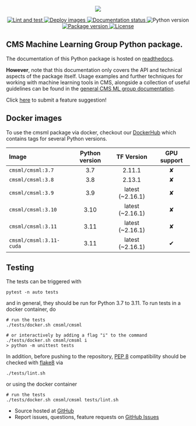 <!-- marker-before-logo -->

<p align="center">
  <a href="https://github.com/cms-ml/cmsml">
    <img src="https://raw.githubusercontent.com/cms-ml/cmsml/master/logo.png" />
  </a>
</p>

<!-- marker-after-logo -->

<!-- marker-before-badges -->

<p align="center">
  <a href="https://github.com/cms-ml/cmsml/actions?query=workflow%3A%22Lint+and+test%22">
    <img alt="Lint and test" src="https://github.com/cms-ml/cmsml/workflows/Lint%20and%20test/badge.svg" />
  </a>
  <a href="https://github.com/cms-ml/cmsml/actions?query=workflow%3A%22Deploy+images%22">
    <img alt="Deploy images" src="https://github.com/cms-ml/cmsml/workflows/Deploy%20images/badge.svg" />
  </a>
  <a href="http://cmsml.readthedocs.io">
    <img alt="Documentation status" src="https://readthedocs.org/projects/cmsml/badge/?version=latest" />
  </a>
  <img alt="Python version" src="https://img.shields.io/badge/Python-%E2%89%A53.7-blue" />
  <a href="https://pypi.python.org/pypi/cmsml">
    <img alt="Package version" src="https://img.shields.io/pypi/v/cmsml.svg?style=flat" />
  </a>
  <a href="https://github.com/cms-ml/cmsml/blob/master/LICENSE">
    <img alt="License" src="https://img.shields.io/github/license/cms-ml/cmsml.svg" />
  </a>
</p>

<!-- marker-after-badges -->

<!-- marker-before-header -->

## CMS Machine Learning Group Python package.

The documentation of this Python package is hosted on [readthedocs](http://cmsml.readthedocs.io).

**However**, note that this documentation only covers the API and technical aspects of the package itself.
Usage examples and further techniques for working with machine learning tools in CMS, alongside a collection of useful guidelines can be found in the [general CMS ML group documentation](https://cms-ml.github.io/documentation).

Click [here](https://github.com/cms-ml/cmsml/issues/new?labels=suggestion&template=feature-suggestion.md&) to submit a feature suggestion!


<!-- marker-after-header -->

<!-- marker-before-body -->

<!-- marker-before-docker -->

## Docker images

To use the cmsml package via docker, checkout our [DockerHub](https://hub.docker.com/repository/docker/cmsml/cmsml) which contains tags for several Python versions.

| Image                   | Python version |    TF Version    | GPU support |
| :---------------------- | :------------: | :--------------: | :---------: |
| `cmsml/cmsml:3.7`       |      3.7       |      2.11.1      |     ✘      |
| `cmsml/cmsml:3.8`       |      3.8       |      2.13.1      |     ✘      |
| `cmsml/cmsml:3.9`       |      3.9       | latest (~2.16.1) |     ✘      |
| `cmsml/cmsml:3.10`      |      3.10      | latest (~2.16.1) |     ✘      |
| `cmsml/cmsml:3.11`      |      3.11      | latest (~2.16.1) |     ✘      |
| `cmsml/cmsml:3.11-cuda` |      3.11      | latest (~2.16.1) |     ✔︎      |

<!-- marker-after-docker -->

<!-- marker-before-testing -->

## Testing

The tests can be triggered with

```shell
pytest -n auto tests
```

and in general, they should be run for Python 3.7 to 3.11.
To run tests in a docker container, do

```shell
# run the tests
./tests/docker.sh cmsml/cmsml

# or interactively by adding a flag "i" to the command
./tests/docker.sh cmsml/cmsml i
> python -m unittest tests
```

In addition, before pushing to the repository, [PEP 8](https://www.python.org/dev/peps/pep-0008) compatibility should be checked with [flake8](https://pypi.org/project/flake8) via

```shell
./tests/lint.sh
```

or using the docker container

```shell
# run the tests
./tests/docker.sh cmsml/cmsml tests/lint.sh
```

<!-- marker-after-testing -->

<!-- marker-before-development -->

- Source hosted at [GitHub](https://github.com/cms-ml/cmsml)
- Report issues, questions, feature requests on [GitHub Issues](https://github.com/cms-ml/cmsml/issues)

<!-- marker-after-development -->

<!-- marker-after-body -->
